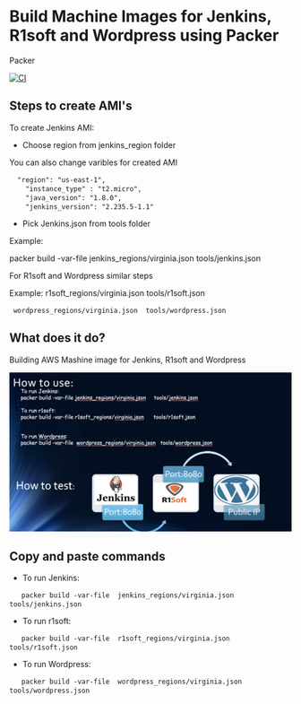 
Build  Machine Images for Jenkins, R1soft and Wordpress using Packer
===========
Packer 


[![CI](https://travis-ci.org/sadsfae/ansible-elk.svg?branch=master)](https://travis-ci.org/sadsfae/ansible-elk)
## Steps to create AMI's

To create Jenkins AMI:


- Choose region from jenkins_region folder 

You can also change varibles for created AMI
```
  "region": "us-east-1",
    "instance_type" : "t2.micro",
    "java_version": "1.8.0",
    "jenkins_version": "2.235.5-1.1"
```  

- Pick Jenkins.json from tools folder

Example:

 packer build -var-file jenkins_regions/virginia.json        tools/jenkins.json

For R1soft and Wordpress similar steps

Example:
     r1soft_regions/virginia.json         tools/r1soft.json

                                 
     wordpress_regions/virginia.json  tools/wordpress.json



## What does it do?
Building AWS Mashine image for Jenkins, R1soft and Wordpress 

![packer](/image/uses.png?raw=true "Click Discover")


## Copy and paste commands 
* To run Jenkins:
```
   packer build -var-file  jenkins_regions/virginia.json  tools/jenkins.json
```   
* To run r1soft:
```
   packer build -var-file  r1soft_regions/virginia.json  tools/r1soft.json
```
* To run Wordpress:
```
   packer build -var-file  wordpress_regions/virginia.json  tools/wordpress.json 
```


